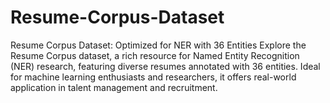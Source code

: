 # Resume-Corpus-Dataset
Resume Corpus Dataset: Optimized for NER with 36 Entities  Explore the Resume Corpus dataset, a rich resource for Named Entity Recognition (NER) research, featuring diverse resumes annotated with 36 entities. Ideal for machine learning enthusiasts and researchers, it offers real-world application in talent management and recruitment.
